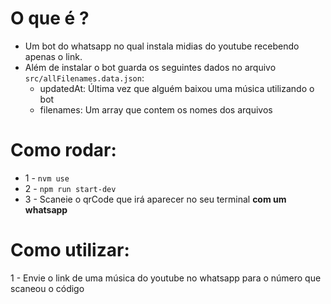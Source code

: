 # O que é ?

- Um bot do whatsapp no qual instala midias do youtube recebendo apenas o link.
- Além de instalar o bot guarda os seguintes dados no arquivo `src/allFilenames.data.json`:
  - updatedAt: Última vez que alguém baixou uma música utilizando o bot
  - filenames: Um array que contem os nomes dos arquivos

# Como rodar:

- 1 - `nvm use`
- 2 - `npm run start-dev`
- 3 - Scaneie o qrCode que irá aparecer no seu terminal **com um whatsapp**

# Como utilizar:

1 - Envie o link de uma música do youtube no whatsapp para o número que scaneou o código
